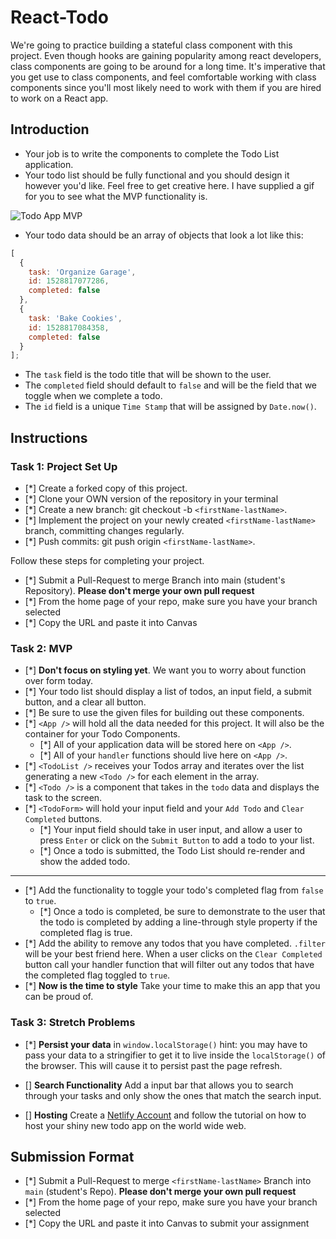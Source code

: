 # React-Todo

We're going to practice building a stateful class component with this project. Even though hooks are gaining popularity among react developers, class components are going to be around for a long time. It's imperative that you get use to class components, and feel comfortable working with class components since you'll most likely need to work with them if you are hired to work on a React app.

## Introduction

- Your job is to write the components to complete the Todo List application.
- Your todo list should be fully functional and you should design it however you'd like. Feel free to get creative here. I have supplied a gif for you to see what the MVP functionality is.

![Todo App MVP](todo.gif)

- Your todo data should be an array of objects that look a lot like this:

```js
[
  {
    task: 'Organize Garage',
    id: 1528817077286,
    completed: false
  },
  {
    task: 'Bake Cookies',
    id: 1528817084358,
    completed: false
  }
];
```

- The `task` field is the todo title that will be shown to the user.
- The `completed` field should default to `false` and will be the field that we toggle when we complete a todo.
- The `id` field is a unique `Time Stamp` that will be assigned by `Date.now()`.

## Instructions

### Task 1: Project Set Up

- [*] Create a forked copy of this project.
- [*] Clone your OWN version of the repository in your terminal
- [*] Create a new branch: git checkout -b `<firstName-lastName>`.
- [*] Implement the project on your newly created `<firstName-lastName>` branch, committing changes regularly.
- [*] Push commits: git push origin `<firstName-lastName>`.

Follow these steps for completing your project.

- [*] Submit a Pull-Request to merge <firstName-lastName> Branch into main (student's Repository). **Please don't merge your own pull request**
- [*] From the home page of your repo, make sure you have your branch selected
- [*] Copy the URL and paste it into Canvas

### Task 2: MVP

- [*] **Don't focus on styling yet**. We want you to worry about function over form today.
- [*] Your todo list should display a list of todos, an input field, a submit button, and a clear all button.
- [*] Be sure to use the given files for building out these components.
- [*] `<App />` will hold all the data needed for this project. It will also be the container for your Todo Components.
  - [*] All of your application data will be stored here on `<App />`.
  - [*] All of your `handler` functions should live here on `<App />`.
- [*] `<TodoList />` receives your Todos array and iterates over the list generating a new `<Todo />` for each element in the array.
- [*] `<Todo />` is a component that takes in the `todo` data and displays the task to the screen.
- [*] `<TodoForm>` will hold your input field and your `Add Todo` and `Clear Completed` buttons.
  - [*] Your input field should take in user input, and allow a user to press `Enter` or click on the `Submit Button` to add a todo to your list.
  - [*] Once a todo is submitted, the Todo List should re-render and show the added todo.

---

- [*] Add the functionality to toggle your todo's completed flag from `false` to `true`.
  - [*] Once a todo is completed, be sure to demonstrate to the user that the todo is completed by adding a line-through style property if the completed flag is true.
- [*] Add the ability to remove any todos that you have completed. `.filter` will be your best friend here. When a user clicks on the `Clear Completed` button call your handler function that will filter out any todos that have the completed flag toggled to `true`.
- [*] **Now is the time to style** Take your time to make this an app that you can be proud of.

### Task 3: Stretch Problems

- [*] **Persist your data** in `window.localStorage()` hint: you may have to pass your data to a stringifier to get it to live inside the `localStorage()` of the browser. This will cause it to persist past the page refresh.

- [] **Search Functionality** Add a input bar that allows you to search through your tasks and only show the ones that match the search input.

- [] **Hosting** Create a [Netlify Account](https://www.netlify.com/) and follow the tutorial on how to host your shiny new todo app on the world wide web.

## Submission Format

- [*] Submit a Pull-Request to merge `<firstName-lastName>` Branch into `main` (student's  Repo). **Please don't merge your own pull request**
- [*] From the home page of your repo, make sure you have your branch selected
- [*] Copy the URL and paste it into Canvas to submit your assignment
